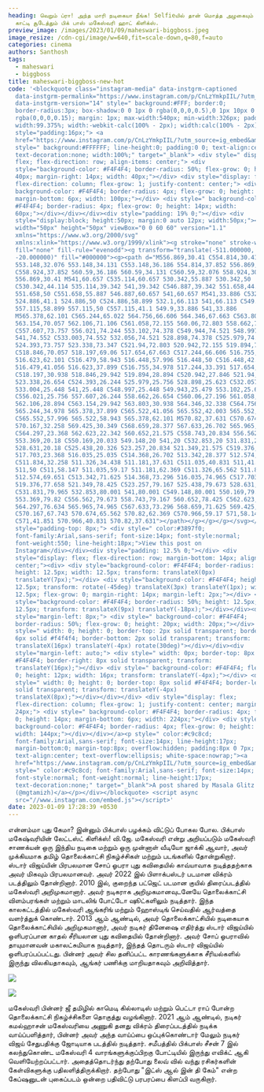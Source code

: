 ```yaml
---
heading: வெறும் ப்ரா! அந்த மாரி நடிகையா நீங்க! Selfieயில் தான் மொத்த அழகையும்
  காட்டி சூடேத்தும் பிக் பாஸ் மகேஸ்வரி ஹாட் கிளிக்ஸ்.
preview_image: /images/2023/01/09/maheswari-biggboss.jpeg
image_resize: /cdn-cgi/image/w=640,fit=scale-down,q=80,f=auto
categories: cinema
authors: Santhosh
tags:
  - maheswari
  - biggboss
title: maheswari-biggboss-new-hot
code: '<blockquote class="instagram-media" data-instgrm-captioned
  data-instgrm-permalink="https://www.instagram.com/p/CnLzYmkpIIL/?utm_source=ig_embed&amp;utm_campaign=loading"
  data-instgrm-version="14" style=" background:#FFF; border:0;
  border-radius:3px; box-shadow:0 0 1px 0 rgba(0,0,0,0.5),0 1px 10px 0
  rgba(0,0,0,0.15); margin: 1px; max-width:540px; min-width:326px; padding:0;
  width:99.375%; width:-webkit-calc(100% - 2px); width:calc(100% - 2px);"><div
  style="padding:16px;"> <a
  href="https://www.instagram.com/p/CnLzYmkpIIL/?utm_source=ig_embed&amp;utm_campaign=loading"
  style=" background:#FFFFFF; line-height:0; padding:0 0; text-align:center;
  text-decoration:none; width:100%;" target="_blank"> <div style=" display:
  flex; flex-direction: row; align-items: center;"> <div
  style="background-color: #F4F4F4; border-radius: 50%; flex-grow: 0; height:
  40px; margin-right: 14px; width: 40px;"></div> <div style="display: flex;
  flex-direction: column; flex-grow: 1; justify-content: center;"> <div style="
  background-color: #F4F4F4; border-radius: 4px; flex-grow: 0; height: 14px;
  margin-bottom: 6px; width: 100px;"></div> <div style=" background-color:
  #F4F4F4; border-radius: 4px; flex-grow: 0; height: 14px; width:
  60px;"></div></div></div><div style="padding: 19% 0;"></div> <div
  style="display:block; height:50px; margin:0 auto 12px; width:50px;"><svg
  width="50px" height="50px" viewBox="0 0 60 60" version="1.1"
  xmlns="https://www.w3.org/2000/svg"
  xmlns:xlink="https://www.w3.org/1999/xlink"><g stroke="none" stroke-width="1"
  fill="none" fill-rule="evenodd"><g transform="translate(-511.000000,
  -20.000000)" fill="#000000"><g><path d="M556.869,30.41 C554.814,30.41
  553.148,32.076 553.148,34.131 C553.148,36.186 554.814,37.852 556.869,37.852
  C558.924,37.852 560.59,36.186 560.59,34.131 C560.59,32.076 558.924,30.41
  556.869,30.41 M541,60.657 C535.114,60.657 530.342,55.887 530.342,50
  C530.342,44.114 535.114,39.342 541,39.342 C546.887,39.342 551.658,44.114
  551.658,50 C551.658,55.887 546.887,60.657 541,60.657 M541,33.886 C532.1,33.886
  524.886,41.1 524.886,50 C524.886,58.899 532.1,66.113 541,66.113 C549.9,66.113
  557.115,58.899 557.115,50 C557.115,41.1 549.9,33.886 541,33.886
  M565.378,62.101 C565.244,65.022 564.756,66.606 564.346,67.663 C563.803,69.06
  563.154,70.057 562.106,71.106 C561.058,72.155 560.06,72.803 558.662,73.347
  C557.607,73.757 556.021,74.244 553.102,74.378 C549.944,74.521 548.997,74.552
  541,74.552 C533.003,74.552 532.056,74.521 528.898,74.378 C525.979,74.244
  524.393,73.757 523.338,73.347 C521.94,72.803 520.942,72.155 519.894,71.106
  C518.846,70.057 518.197,69.06 517.654,67.663 C517.244,66.606 516.755,65.022
  516.623,62.101 C516.479,58.943 516.448,57.996 516.448,50 C516.448,42.003
  516.479,41.056 516.623,37.899 C516.755,34.978 517.244,33.391 517.654,32.338
  C518.197,30.938 518.846,29.942 519.894,28.894 C520.942,27.846 521.94,27.196
  523.338,26.654 C524.393,26.244 525.979,25.756 528.898,25.623 C532.057,25.479
  533.004,25.448 541,25.448 C548.997,25.448 549.943,25.479 553.102,25.623
  C556.021,25.756 557.607,26.244 558.662,26.654 C560.06,27.196 561.058,27.846
  562.106,28.894 C563.154,29.942 563.803,30.938 564.346,32.338 C564.756,33.391
  565.244,34.978 565.378,37.899 C565.522,41.056 565.552,42.003 565.552,50
  C565.552,57.996 565.522,58.943 565.378,62.101 M570.82,37.631 C570.674,34.438
  570.167,32.258 569.425,30.349 C568.659,28.377 567.633,26.702 565.965,25.035
  C564.297,23.368 562.623,22.342 560.652,21.575 C558.743,20.834 556.562,20.326
  553.369,20.18 C550.169,20.033 549.148,20 541,20 C532.853,20 531.831,20.033
  528.631,20.18 C525.438,20.326 523.257,20.834 521.349,21.575 C519.376,22.342
  517.703,23.368 516.035,25.035 C514.368,26.702 513.342,28.377 512.574,30.349
  C511.834,32.258 511.326,34.438 511.181,37.631 C511.035,40.831 511,41.851
  511,50 C511,58.147 511.035,59.17 511.181,62.369 C511.326,65.562 511.834,67.743
  512.574,69.651 C513.342,71.625 514.368,73.296 516.035,74.965 C517.703,76.634
  519.376,77.658 521.349,78.425 C523.257,79.167 525.438,79.673 528.631,79.82
  C531.831,79.965 532.853,80.001 541,80.001 C549.148,80.001 550.169,79.965
  553.369,79.82 C556.562,79.673 558.743,79.167 560.652,78.425 C562.623,77.658
  564.297,76.634 565.965,74.965 C567.633,73.296 568.659,71.625 569.425,69.651
  C570.167,67.743 570.674,65.562 570.82,62.369 C570.966,59.17 571,58.147 571,50
  C571,41.851 570.966,40.831 570.82,37.631"></path></g></g></g></svg></div><div
  style="padding-top: 8px;"> <div style=" color:#3897f0;
  font-family:Arial,sans-serif; font-size:14px; font-style:normal;
  font-weight:550; line-height:18px;">View this post on
  Instagram</div></div><div style="padding: 12.5% 0;"></div> <div
  style="display: flex; flex-direction: row; margin-bottom: 14px; align-items:
  center;"><div> <div style="background-color: #F4F4F4; border-radius: 50%;
  height: 12.5px; width: 12.5px; transform: translateX(0px)
  translateY(7px);"></div> <div style="background-color: #F4F4F4; height:
  12.5px; transform: rotate(-45deg) translateX(3px) translateY(1px); width:
  12.5px; flex-grow: 0; margin-right: 14px; margin-left: 2px;"></div> <div
  style="background-color: #F4F4F4; border-radius: 50%; height: 12.5px; width:
  12.5px; transform: translateX(9px) translateY(-18px);"></div></div><div
  style="margin-left: 8px;"> <div style=" background-color: #F4F4F4;
  border-radius: 50%; flex-grow: 0; height: 20px; width: 20px;"></div> <div
  style=" width: 0; height: 0; border-top: 2px solid transparent; border-left:
  6px solid #f4f4f4; border-bottom: 2px solid transparent; transform:
  translateX(16px) translateY(-4px) rotate(30deg)"></div></div><div
  style="margin-left: auto;"> <div style=" width: 0px; border-top: 8px solid
  #F4F4F4; border-right: 8px solid transparent; transform:
  translateY(16px);"></div> <div style=" background-color: #F4F4F4; flex-grow:
  0; height: 12px; width: 16px; transform: translateY(-4px);"></div> <div
  style=" width: 0; height: 0; border-top: 8px solid #F4F4F4; border-left: 8px
  solid transparent; transform: translateY(-4px)
  translateX(8px);"></div></div></div> <div style="display: flex;
  flex-direction: column; flex-grow: 1; justify-content: center; margin-bottom:
  24px;"> <div style=" background-color: #F4F4F4; border-radius: 4px; flex-grow:
  0; height: 14px; margin-bottom: 6px; width: 224px;"></div> <div style="
  background-color: #F4F4F4; border-radius: 4px; flex-grow: 0; height: 14px;
  width: 144px;"></div></div></a><p style=" color:#c9c8cd;
  font-family:Arial,sans-serif; font-size:14px; line-height:17px;
  margin-bottom:0; margin-top:8px; overflow:hidden; padding:8px 0 7px;
  text-align:center; text-overflow:ellipsis; white-space:nowrap;"><a
  href="https://www.instagram.com/p/CnLzYmkpIIL/?utm_source=ig_embed&amp;utm_campaign=loading"
  style=" color:#c9c8cd; font-family:Arial,sans-serif; font-size:14px;
  font-style:normal; font-weight:normal; line-height:17px;
  text-decoration:none;" target="_blank">A post shared by Masala Glitz
  (@mgtamizh)</a></p></div></blockquote> <script async
  src="//www.instagram.com/embed.js"></script>'
date: 2023-01-09 17:28:39 +0530
---
```

என்னம்மா புது கேமா? இன்னும் பிக்பாஸ் பழக்கம் விட்டுப் போகல போல. பிக்பாஸ் மகேஷ்வரியின் லேட்டஸ்ட் கிளிக்ஸ்!
வி.ஜே. மகேஸ்வரி என்று அறியப்படும் மகேஸ்வரி சாணக்யன்  ஒரு இந்திய நடிகை மற்றும் ஒரு முன்னாள் வீடியோ ஜாக்கி ஆவார், அவர் முக்கியமாக தமிழ் தொலைக்காட்சி நிகழ்ச்சிகள் மற்றும் படங்களில் தோன்றுகிறார். ஸ்டார் விஜய்யின் பிரபலமான சோப் ஓபரா புது கவிதையில் காவ்யாவாக நடித்ததற்காக அவர் மிகவும் பிரபலமானவர். அவர் 2022 இல் பிளாக்பஸ்டர் படமான விக்ரம் படத்திலும் தோன்றினார்.
2010 இல், குறைந்த பட்ஜெட் படமான குயில் திரைப்படத்தில் மகேஸ்வரி அறிமுகமானார். அவர் நடிகராக அறிமுகமானவுடனேயே தொலைக்காட்சி விளம்பரங்கள் மற்றும் மாடலிங் போட்டோ ஷூட்களிலும் நடித்தார். இந்த காலகட்டத்தில் மகேஸ்வரி ஆங்கரிங் மற்றும் ஹோஸ்டிங் செய்வதில் ஆர்வத்தை வளர்த்துக் கொண்டார்.
2013 ஆம் ஆண்டில், அவர் தொலைக்காட்சியில் நடிகையாக தொலைக்காட்சியில் அறிமுகமானார், அவர் நடிகர் தினேஷை எதிர்த்து ஸ்டார் விஜய்யில் ஒளிபரப்பான காதல் சீரியலான புது கவிதையில் தோன்றினார். அவர் சோப் ஓபராவில் தாயுமானவன் மகாலட்சுமியாக நடித்தார், இந்தத் தொடரும் ஸ்டார் விஜய்யில் ஒளிபரப்பப்பட்டது. பின்னர் அவர் சில தனிப்பட்ட காரணங்களுக்காக சீரியல்களில் இருந்து விலகியதாகவும், ஆங்கர் பணிக்கு மாறியதாகவும் அறிவித்தார்.


![](/images/2023/01/09/maheswari-biggboss-new-hot.jpeg)

![](/images/2023/01/09/maheswari-biggboss-new-hot2.jpeg)

மகேஸ்வரி பின்னர் ஜீ தமிழில் காமெடி கில்லாடிஸ் மற்றும் பெட்டா ராப் போன்ற தொலைக்காட்சி நிகழ்ச்சிகளை தொகுத்து வழங்கினார்.
2021 ஆம் ஆண்டில், நடிகர் கமல்ஹாசன் மகேஸ்வரியை அணுகி தனது விக்ரம் திரைப்படத்தில் நடிக்க வாய்ப்பளித்தார், பின்னர் அவர் அந்த வாய்ப்பை ஒப்புக்கொண்டார் மேலும் நடிகர் விஜய் சேதுபதிக்கு ஜோடியாக படத்தில் நடித்தார்.
சமீபத்தில் பிக்பாஸ் சீசன் 7 இல் கலந்துகொண்ட மகேஸ்வரி 4 வாரங்களுக்குப்பிறகு போட்டியில் இருந்து எவிக்ட் ஆகி வெளியேற்றப்பட்டார். அதைத்தொடர்ந்து தற்போது லைவ் வில் வந்து ரசிகர்களின் கேள்விகளுக்கு பதிலளித்திருக்கிறார்.
தற்போது "இட்ஸ் ஆல் இன் தி கேம்" என்ற கேப்ஷனுடன் புகைப்படம் ஒன்றை பதிவிட்டு பரபரப்பை கிளப்பி வருகிறார்.